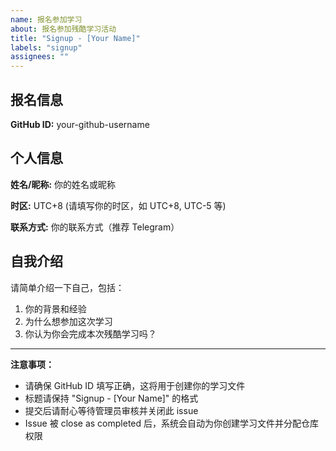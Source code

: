 ```yaml
---
name: 报名参加学习
about: 报名参加残酷学习活动
title: "Signup - [Your Name]"
labels: "signup"
assignees: ""
---
```


## 报名信息

**GitHub ID:** your-github-username

## 个人信息

**姓名/昵称:** 你的姓名或昵称

**时区:** UTC+8 (请填写你的时区，如 UTC+8, UTC-5 等)

**联系方式:** 你的联系方式（推荐 Telegram）

## 自我介绍

请简单介绍一下自己，包括：

1. 你的背景和经验
2. 为什么想参加这次学习
3. 你认为你会完成本次残酷学习吗？

---

**注意事项：**

- 请确保 GitHub ID 填写正确，这将用于创建你的学习文件
- 标题请保持 "Signup - [Your Name]" 的格式
- 提交后请耐心等待管理员审核并关闭此 issue
- Issue 被 close as completed 后，系统会自动为你创建学习文件并分配仓库权限
